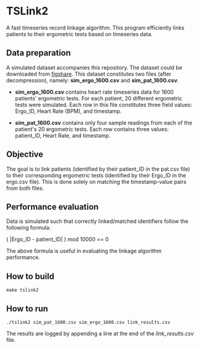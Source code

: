 # TSLink2 

A fast timeseries record linkage algorithm. This program efficiently links patients to their ergometric tests based on timeseries data. 

## Data preparation

A simulated dataset accompanies this repository. The dataset could be downloaded from [figshare](https://doi.org/10.6084/m9.figshare.19224786.v1). This dataset constitutes two files (after decompression), namely: **sim_ergo_1600.csv** and **sim_pat_1600.csv**.

 - **sim_ergo_1600.csv** contains heart rate timeseries data for 1600 patients' ergometric tests. For each patient, 20 different ergometric tests were simulated. Each row in this file constitutes three field values: Ergo_ID, Heart Rate (BPM), and timestamp.

 - **sim_pat_1600.csv** contains only four sample readings from each of the patient's 20 ergometric tests. Each row contains three values: patient_ID, Heart Rate, and timestamp.

## Objective

The goal is to link patients (identified by their patient_ID in the pat.csv file) to their corresponding ergometric tests (identified by their Ergo_ID in the ergo.csv file). This is done solely on matching the timestamp-value pairs from both files.


## Performance evaluation

Data is simulated such that correctly linked/matched identifiers follow the following formula:

( |Ergo_ID - patient_ID| ) mod 10000 == 0

The above formula is useful in evaluating the linkage algorithm performance.

## How to build

```shell
make tslink2
```

## How to run 

```shell
./tslink2 sim_pat_1600.csv sim_ergo_1600.csv link_results.csv
```

The results are logged by appending a line at the end of the *link_results.csv* file.
